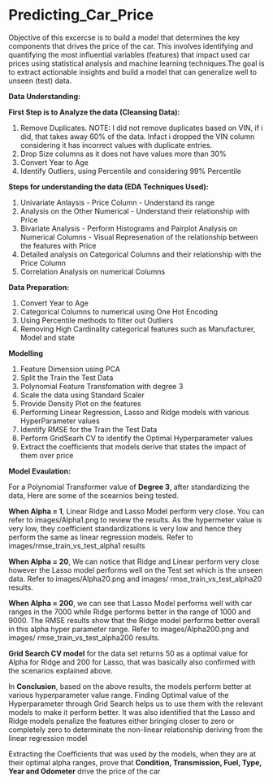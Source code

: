 # Predicting_Car_Price

Objective of this excercse is to build a model that determines the key components that drives the price of the car. This involves identifying and quantifying the most influential variables (features) that impact used car prices using statistical analysis and machine learning techniques.The goal is to extract actionable insights and build a model that can generalize well to unseen (test) data.


**Data Understanding:**

**First Step is to Analyze the data (Cleansing Data):**

1. Remove Duplicates. 
  NOTE: I did not remove duplicates based on VIN, if i did, that takes away 60% of the data. Infact i dropped the VIN column considering it has incorrect values with duplicate entries.
2. Drop Size columns as it does not have values more than 30%
3. Convert Year to Age
4. Identify Outliers, using Percentile and considering 99% Percentile

**Steps for understanding the data (EDA Techniques Used):**

1. Univariate Anlaysis - Price Column - Understand its range
2. Analysis on the Other Numerical - Understand their relationship with Price
3. Bivariate Analysis - Perform Histograms and Pairplot Analysis on Numerical Columns - Visual Represenation of the relationship between the features with Price
4. Detailed analysis on Categorical Columns and their relationship with the Price Column
5. Correlation Analysis on numerical Columns

**Data Preparation:**

1. Convert Year to Age
2. Categorical Columns to numerical using One Hot Encoding
3. Using Percentile methods to filter out Outliers
4. Removing High Cardinality categorical features such as Manufacturer, Model and state

**Modelling**

1. Feature Dimension using PCA
2. Split the Train the Test Data
3. Polynomial Feature Transfomation with degree 3
4. Scale the data using Standard Scaler
5. Provide Density Plot on the features
6. Performing Linear Regression, Lasso and Ridge models with various HyperParameter values
7. Identify RMSE for the Train the Test Data
8. Perform GridSearh CV to identify the Optimal Hyperparameter values
9. Extract the coefficients that models derive that states the impact of them over price

**Model Evaulation:**

For a Polynomial Transformer value of **Degree 3**, after standardizing the data, Here are some of the scearnios being tested.

**When Alpha = 1**, Linear Ridge and Lasso Model perform very close. You can refer to images/Alpha1.png to review the results. As the hypermeter value is very low, they coefficient standardizations is very low and hence they perform the same as linear regression models. Refer to images/rmse_train_vs_test_alpha1 results

**When Alpha = 20**, We can notice that Ridge and Linear perform very close however the Lasso model performs well on the Test set which is the unseen data.  Refer to images/Alpha20.png and images/ rmse_train_vs_test_alpha20 results.

**When Alpha = 200**, we can see that Lasso Model performs well with car ranges in the 7000 while Ridge performs better in the range of 1000 and 9000.  The RMSE results show that the Ridge model performs better overall in this alpha hyper parameter range. Refer to images/Alpha200.png and images/ rmse_train_vs_test_alpha200 results.

**Grid Search CV model** for the data set returns 50 as a optimal value for Alpha for Ridge and 200 for Lasso, that was basically also confirmed with the scenarios explained above.

In **Conclusion**, based on the above results, the models perform better at various hyperparameter value range. Finding Optimal value of the Hyperparameter through Grid Search helps us to use them with the relevant models to make it perform better.  It was also identified that the Lasso and Ridge models penalize the features either bringing closer to zero or completely zero to determinate the non-linear relationship deriving from the linear regression model

Extracting the Coefficients that was used by the models, when they are at their optimal alpha ranges, prove that **Condition, Transmission, Fuel, Type, Year and Odometer** drive the price of the car
